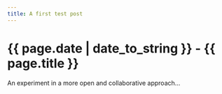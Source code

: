 ```yaml
---
title: A first test post
---
```


# {{ page.date | date_to_string }} - {{ page.title }}

An experiment in a more open and collaborative approach...
